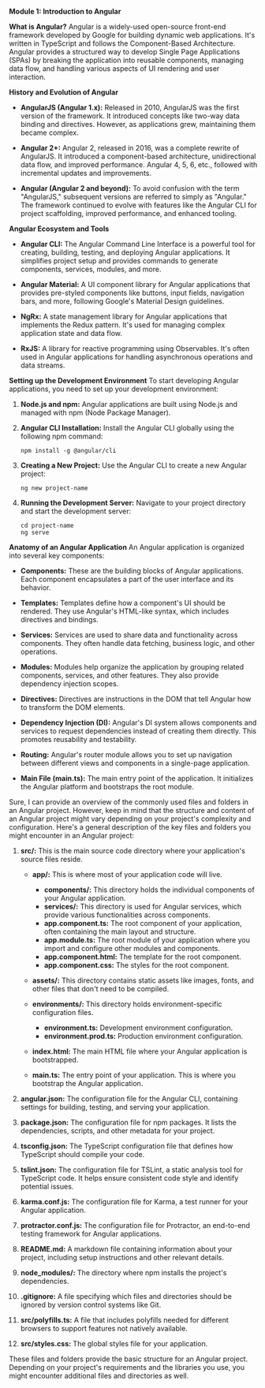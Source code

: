 **Module 1: Introduction to Angular**

**What is Angular?**
Angular is a widely-used open-source front-end framework developed by Google for building dynamic web applications. It's written in TypeScript and follows the Component-Based Architecture. Angular provides a structured way to develop Single Page Applications (SPAs) by breaking the application into reusable components, managing data flow, and handling various aspects of UI rendering and user interaction.

**History and Evolution of Angular**
- **AngularJS (Angular 1.x):** Released in 2010, AngularJS was the first version of the framework. It introduced concepts like two-way data binding and directives. However, as applications grew, maintaining them became complex.

- **Angular 2+:** Angular 2, released in 2016, was a complete rewrite of AngularJS. It introduced a component-based architecture, unidirectional data flow, and improved performance. Angular 4, 5, 6, etc., followed with incremental updates and improvements.

- **Angular (Angular 2 and beyond):** To avoid confusion with the term "AngularJS," subsequent versions are referred to simply as "Angular." The framework continued to evolve with features like the Angular CLI for project scaffolding, improved performance, and enhanced tooling.

**Angular Ecosystem and Tools**
- **Angular CLI:** The Angular Command Line Interface is a powerful tool for creating, building, testing, and deploying Angular applications. It simplifies project setup and provides commands to generate components, services, modules, and more.

- **Angular Material:** A UI component library for Angular applications that provides pre-styled components like buttons, input fields, navigation bars, and more, following Google's Material Design guidelines.

- **NgRx:** A state management library for Angular applications that implements the Redux pattern. It's used for managing complex application state and data flow.

- **RxJS:** A library for reactive programming using Observables. It's often used in Angular applications for handling asynchronous operations and data streams.

**Setting up the Development Environment**
To start developing Angular applications, you need to set up your development environment:

1. **Node.js and npm:** Angular applications are built using Node.js and managed with npm (Node Package Manager).

2. **Angular CLI Installation:** Install the Angular CLI globally using the following npm command:
   ```
   npm install -g @angular/cli
   ```

3. **Creating a New Project:** Use the Angular CLI to create a new Angular project:
   ```
   ng new project-name
   ```

4. **Running the Development Server:** Navigate to your project directory and start the development server:
   ```
   cd project-name
   ng serve
   ```

**Anatomy of an Angular Application**
An Angular application is organized into several key components:

- **Components:** These are the building blocks of Angular applications. Each component encapsulates a part of the user interface and its behavior.

- **Templates:** Templates define how a component's UI should be rendered. They use Angular's HTML-like syntax, which includes directives and bindings.

- **Services:** Services are used to share data and functionality across components. They often handle data fetching, business logic, and other operations.

- **Modules:** Modules help organize the application by grouping related components, services, and other features. They also provide dependency injection scopes.

- **Directives:** Directives are instructions in the DOM that tell Angular how to transform the DOM elements.

- **Dependency Injection (DI):** Angular's DI system allows components and services to request dependencies instead of creating them directly. This promotes reusability and testability.

- **Routing:** Angular's router module allows you to set up navigation between different views and components in a single-page application.

- **Main File (main.ts):** The main entry point of the application. It initializes the Angular platform and bootstraps the root module.

Sure, I can provide an overview of the commonly used files and folders in an Angular project. However, keep in mind that the structure and content of an Angular project might vary depending on your project's complexity and configuration. Here's a general description of the key files and folders you might encounter in an Angular project:

1. **src/:** This is the main source code directory where your application's source files reside.

   - **app/:** This is where most of your application code will live.
      - **components/:** This directory holds the individual components of your Angular application.
      - **services/:** This directory is used for Angular services, which provide various functionalities across components.
      - **app.component.ts:** The root component of your application, often containing the main layout and structure.
      - **app.module.ts:** The root module of your application where you import and configure other modules and components.
      - **app.component.html:** The template for the root component.
      - **app.component.css:** The styles for the root component.

   - **assets/:** This directory contains static assets like images, fonts, and other files that don't need to be compiled.

   - **environments/:** This directory holds environment-specific configuration files.
      - **environment.ts:** Development environment configuration.
      - **environment.prod.ts:** Production environment configuration.

   - **index.html:** The main HTML file where your Angular application is bootstrapped.

   - **main.ts:** The entry point of your application. This is where you bootstrap the Angular application.

2. **angular.json:** The configuration file for the Angular CLI, containing settings for building, testing, and serving your application.

3. **package.json:** The configuration file for npm packages. It lists the dependencies, scripts, and other metadata for your project.

4. **tsconfig.json:** The TypeScript configuration file that defines how TypeScript should compile your code.

5. **tslint.json:** The configuration file for TSLint, a static analysis tool for TypeScript code. It helps ensure consistent code style and identify potential issues.

6. **karma.conf.js:** The configuration file for Karma, a test runner for your Angular application.

7. **protractor.conf.js:** The configuration file for Protractor, an end-to-end testing framework for Angular applications.

8. **README.md:** A markdown file containing information about your project, including setup instructions and other relevant details.

9. **node_modules/:** The directory where npm installs the project's dependencies.

10. **.gitignore:** A file specifying which files and directories should be ignored by version control systems like Git.

11. **src/polyfills.ts:** A file that includes polyfills needed for different browsers to support features not natively available.

12. **src/styles.css:** The global styles file for your application.

These files and folders provide the basic structure for an Angular project. Depending on your project's requirements and the libraries you use, you might encounter additional files and directories as well.
